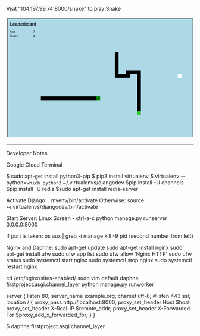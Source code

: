 Visit “104.197.99.74:8000/snake" to play Snake

![Alt text](/snake.png?raw=true "Cover")

----------------------------------------------

Developer Notes

Google Cloud Terminal

$ sudo apt-get install python3-pip
$ pip3 install virtualenv
$ virtualenv --python=`which python3` ~/.virtualenvs/djangodev
$pip install -U channels
$pip install -U redis
$sudo apt-get install redis-server

Activate Django:
. myenv/bin/activate
Otherwise:
source ~/.virtualenvs/djangodev/bin/activate


Start Server: 
Linux Screen - ctrl-a-c
python manage.py runserver 0.0.0.0:8000

If port is taken:
ps aux | grep -i manage
kill -9 pid (second number from left)

Nginx and Daphne:
sudo apt-get update
sudo apt-get install nginx
sudo apt-get install ufw
sudo ufw app list
sudo ufw allow 'Nginx HTTP'
sudo ufw status
sudo systemctl start nginx
sudo systemctl stop nginx
sudo systemctl restart nginx 

cd /etc/nginx/sites-enabled/
sudo vim default
daphne firstproject.asgi:channel_layer
python manage.py runworker


server {
    listen 80;
    server_name example.org;
    charset utf-8;
    #listen 443 ssl;
    location / {
        proxy_pass http://localhost:8000;
        proxy_set_header Host $host;
        proxy_set_header X-Real-IP $remote_addr;
        proxy_set_header X-Forwarded-For $proxy_add_x_forwarded_for;
    }
}
 
$ daphne firstproject.asgi:channel_layer
